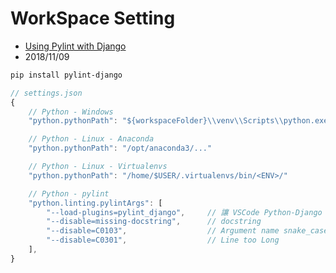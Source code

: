 
# WorkSpace Setting

- [Using Pylint with Django](https://stackoverflow.com/questions/115977/using-pylint-with-django/31000713#31000713)
- 2018/11/09

```sh
pip install pylint-django
```

```js
// settings.json
{
    // Python - Windows
    "python.pythonPath": "${workspaceFolder}\\venv\\Scripts\\python.exe",

    // Python - Linux - Anaconda
    "python.pythonPath": "/opt/anaconda3/..."

    // Python - Linux - Virtualenvs
    "python.pythonPath": "/home/$USER/.virtualenvs/bin/<ENV>/"

    // Python - pylint
    "python.linting.pylintArgs": [
        "--load-plugins=pylint_django",     // 讓 VSCode Python-Django 的 linter 正常一點...
        "--disable=missing-docstring",      // docstring
        "--disable=C0103",                  // Argument name snake_case naming style
        "--disable=C0301",                  // Line too Long
    ],
}
```